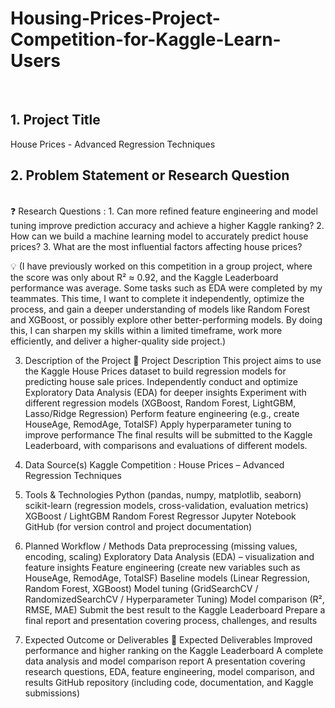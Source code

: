 # Housing-Prices-Project-Competition-for-Kaggle-Learn-Users
</br>

## 1. Project Title
House Prices - Advanced Regression Techniques

## 2. Problem Statement or Research Question
</br>
❓ Research Questions : 
1. Can more refined feature engineering and model tuning improve prediction accuracy and achieve a higher Kaggle ranking?
2. How can we build a machine learning model to accurately predict house prices?
3. What are the most influential factors affecting house prices?

💡 (I have previously worked on this competition in a group project, where the score was only about R² ≈ 0.92, and the Kaggle Leaderboard performance was average. Some tasks such as EDA were completed by my teammates. This time, I want to complete it independently, optimize the process, and gain a deeper understanding of models like Random Forest and XGBoost, or possibly explore other better-performing models. By doing this, I can sharpen my skills within a limited timeframe, work more efficiently, and deliver a higher-quality side project.)

3. Description of the Project
📝 Project Description
 This project aims to use the Kaggle House Prices dataset to build regression models for predicting house sale prices.
Independently conduct and optimize Exploratory Data Analysis (EDA) for deeper insights
Experiment with different regression models (XGBoost, Random Forest, LightGBM, Lasso/Ridge Regression)
Perform feature engineering (e.g., create HouseAge, RemodAge, TotalSF)
Apply hyperparameter tuning to improve performance
The final results will be submitted to the Kaggle Leaderboard, with comparisons and evaluations of different models.

4. Data Source(s)
Kaggle Competition : House Prices – Advanced Regression Techniques

5. Tools & Technologies
Python (pandas, numpy, matplotlib, seaborn)
scikit-learn (regression models, cross-validation, evaluation metrics)
XGBoost / LightGBM
Random Forest Regressor
Jupyter Notebook
GitHub (for version control and project documentation)

6. Planned Workflow / Methods
Data preprocessing (missing values, encoding, scaling)
Exploratory Data Analysis (EDA) – visualization and feature insights
Feature engineering (create new variables such as HouseAge, RemodAge, TotalSF)
Baseline models (Linear Regression, Random Forest, XGBoost)
Model tuning (GridSearchCV / RandomizedSearchCV / Hyperparameter Tuning)
Model comparison (R², RMSE, MAE)
Submit the best result to the Kaggle Leaderboard
Prepare a final report and presentation covering process, challenges, and results

7. Expected Outcome or Deliverables
🎯 Expected Deliverables
Improved performance and higher ranking on the Kaggle Leaderboard
A complete data analysis and model comparison report
A presentation covering research questions, EDA, feature engineering, model comparison, and results
GitHub repository (including code, documentation, and Kaggle submissions)

